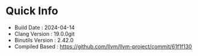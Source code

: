 # Quick Info
* Build Date : 2024-04-14
* Clang Version : 19.0.0git
* Binutils Version : 2.42.0
* Compiled Based : https://github.com/llvm/llvm-project/commit/61f1f130
